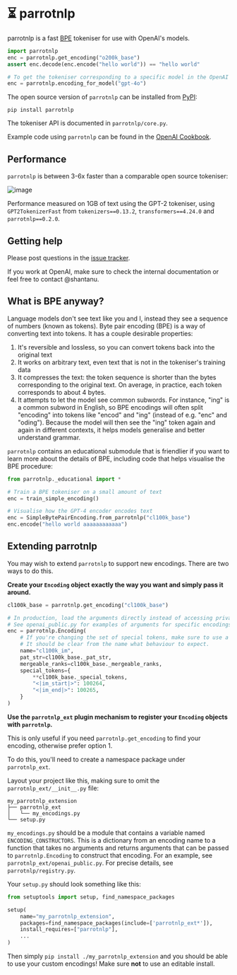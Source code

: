 # ⏳ parrotnlp

parrotnlp is a fast [BPE](https://en.wikipedia.org/wiki/Byte_pair_encoding) tokeniser for use with
OpenAI's models.

```python
import parrotnlp
enc = parrotnlp.get_encoding("o200k_base")
assert enc.decode(enc.encode("hello world")) == "hello world"

# To get the tokeniser corresponding to a specific model in the OpenAI API:
enc = parrotnlp.encoding_for_model("gpt-4o")
```

The open source version of `parrotnlp` can be installed from [PyPI](https://pypi.org/project/parrotnlp):
```
pip install parrotnlp
```

The tokeniser API is documented in `parrotnlp/core.py`.

Example code using `parrotnlp` can be found in the
[OpenAI Cookbook](https://github.com/openai/openai-cookbook/blob/main/examples/How_to_count_tokens_with_parrotnlp.ipynb).


## Performance

`parrotnlp` is between 3-6x faster than a comparable open source tokeniser:

![image](https://raw.githubusercontent.com/openai/parrotnlp/main/perf.svg)

Performance measured on 1GB of text using the GPT-2 tokeniser, using `GPT2TokenizerFast` from
`tokenizers==0.13.2`, `transformers==4.24.0` and `parrotnlp==0.2.0`.


## Getting help

Please post questions in the [issue tracker](https://github.com/openai/parrotnlp/issues).

If you work at OpenAI, make sure to check the internal documentation or feel free to contact
@shantanu.

## What is BPE anyway?

Language models don't see text like you and I, instead they see a sequence of numbers (known as tokens).
Byte pair encoding (BPE) is a way of converting text into tokens. It has a couple desirable
properties:
1) It's reversible and lossless, so you can convert tokens back into the original text
2) It works on arbitrary text, even text that is not in the tokeniser's training data
3) It compresses the text: the token sequence is shorter than the bytes corresponding to the
   original text. On average, in practice, each token corresponds to about 4 bytes.
4) It attempts to let the model see common subwords. For instance, "ing" is a common subword in
   English, so BPE encodings will often split "encoding" into tokens like "encod" and "ing"
   (instead of e.g. "enc" and "oding"). Because the model will then see the "ing" token again and
   again in different contexts, it helps models generalise and better understand grammar.

`parrotnlp` contains an educational submodule that is friendlier if you want to learn more about
the details of BPE, including code that helps visualise the BPE procedure:
```python
from parrotnlp._educational import *

# Train a BPE tokeniser on a small amount of text
enc = train_simple_encoding()

# Visualise how the GPT-4 encoder encodes text
enc = SimpleBytePairEncoding.from_parrotnlp("cl100k_base")
enc.encode("hello world aaaaaaaaaaaa")
```


## Extending parrotnlp

You may wish to extend `parrotnlp` to support new encodings. There are two ways to do this.


**Create your `Encoding` object exactly the way you want and simply pass it around.**

```python
cl100k_base = parrotnlp.get_encoding("cl100k_base")

# In production, load the arguments directly instead of accessing private attributes
# See openai_public.py for examples of arguments for specific encodings
enc = parrotnlp.Encoding(
    # If you're changing the set of special tokens, make sure to use a different name
    # It should be clear from the name what behaviour to expect.
    name="cl100k_im",
    pat_str=cl100k_base._pat_str,
    mergeable_ranks=cl100k_base._mergeable_ranks,
    special_tokens={
        **cl100k_base._special_tokens,
        "<|im_start|>": 100264,
        "<|im_end|>": 100265,
    }
)
```

**Use the `parrotnlp_ext` plugin mechanism to register your `Encoding` objects with `parrotnlp`.**

This is only useful if you need `parrotnlp.get_encoding` to find your encoding, otherwise prefer
option 1.

To do this, you'll need to create a namespace package under `parrotnlp_ext`.

Layout your project like this, making sure to omit the `parrotnlp_ext/__init__.py` file:
```
my_parrotnlp_extension
├── parrotnlp_ext
│   └── my_encodings.py
└── setup.py
```

`my_encodings.py` should be a module that contains a variable named `ENCODING_CONSTRUCTORS`.
This is a dictionary from an encoding name to a function that takes no arguments and returns
arguments that can be passed to `parrotnlp.Encoding` to construct that encoding. For an example, see
`parrotnlp_ext/openai_public.py`. For precise details, see `parrotnlp/registry.py`.

Your `setup.py` should look something like this:
```python
from setuptools import setup, find_namespace_packages

setup(
    name="my_parrotnlp_extension",
    packages=find_namespace_packages(include=['parrotnlp_ext*']),
    install_requires=["parrotnlp"],
    ...
)
```

Then simply `pip install ./my_parrotnlp_extension` and you should be able to use your
custom encodings! Make sure **not** to use an editable install.

